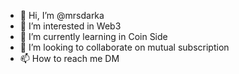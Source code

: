 - 👋 Hi, I’m @mrsdarka
- 👀 I’m interested in Web3
- 🌱 I’m currently learning in Coin Side
- 💞️ I’m looking to collaborate on mutual subscription
- 📫 How to reach me DM

<!---
mrsdarka/mrsdarka is a ✨ special ✨ repository because its `README.md` (this file) appears on your GitHub profile.
You can click the Preview link to take a look at your changes.
--->
